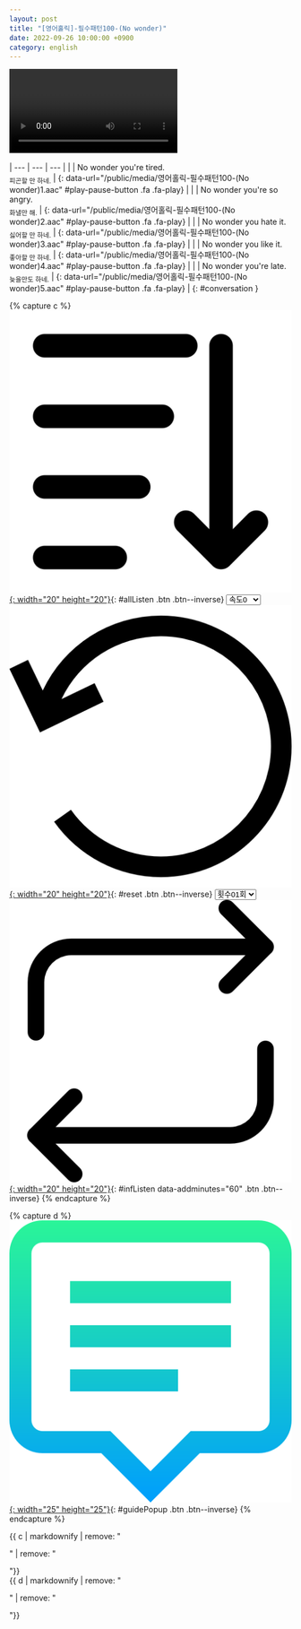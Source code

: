 ```yaml
---
layout: post
title: "[영어홀릭]-필수패턴100-(No wonder)"
date: 2022-09-26 10:00:00 +0900
category: english
---
```


<div class="video-container">
    <video id="player" class="video-js vjs-default-skin vjs-big-play-centered" data-json="/public/json/영어홀릭-필수패턴100-(No wonder).json"></video>
</div>

| --- | --- | --- |
| | No wonder you're tired.<br /><sub>피곤할 만 하네.</sub> | [](#){: data-url="/public/media/영어홀릭-필수패턴100-(No wonder)1.aac" #play-pause-button .fa .fa-play} |
| | No wonder you're so angry.<br /><sub>화낼만 해.</sub> | [](#){: data-url="/public/media/영어홀릭-필수패턴100-(No wonder)2.aac" #play-pause-button .fa .fa-play} |
| | No wonder you hate it.<br /><sub>싫어할 만 하네.</sub> | [](#){: data-url="/public/media/영어홀릭-필수패턴100-(No wonder)3.aac" #play-pause-button .fa .fa-play} |
| | No wonder you like it.<br /><sub>좋아할 만 하네.</sub> | [](#){: data-url="/public/media/영어홀릭-필수패턴100-(No wonder)4.aac" #play-pause-button .fa .fa-play} |
| | No wonder you're late.<br /><sub>늦을만도 하네.</sub> | [](#){: data-url="/public/media/영어홀릭-필수패턴100-(No wonder)5.aac" #play-pause-button .fa .fa-play} |
{: #conversation }

{% capture c %}
  [![](/public/icon/sorting-order-button.png){: width="20" height="20"}](#){: #allListen .btn .btn--inverse}
  <select id="playbackspeed">
    <option value="2.0">속도+2</option>
    <option value="1.5">속도+1</option>
    <option value="1.0" selected>속도0</option>
    <option value="0.75">속도-1</option>
    <option value="0.5">속도-2</option>
  </select>
  [![](/public/icon/reset-button.png){: width="20" height="20"}](#){: #reset .btn .btn--inverse}
  <select id="ringsToPlay">
    <option value="1">횟수01회</option>
    <option value="2">횟수02회</option>
    <option value="3">횟수03회</option>
    <option value="4">횟수04회</option>
    <option value="5">횟수05회</option>
    <option value="7">횟수07회</option>
    <option value="10">횟수10회</option>
  </select>
  [![](/public/icon/repeat-button.png){: width="20" height="20"}](#){: #infListen data-addminutes="60" .btn .btn--inverse}
{% endcapture %}

{% capture d %}
[![](/public/icon/open-popup-button.png){: width="25" height="25"}](#){: #guidePopup .btn .btn--inverse}
{% endcapture %}

<div class="bottom-bar">
  <div class="bottom-bar1"></div>
  <div class="bottom-bar2">{{ c | markdownify | remove: "<p>" | remove: "</p>"}}</div>
  <div class="bottom-bar3">{{ d | markdownify | remove: "<p>" | remove: "</p>"}}</div>
</div>